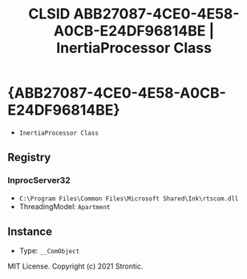 ﻿---
title: "CLSID ABB27087-4CE0-4E58-A0CB-E24DF96814BE | InertiaProcessor Class"
excerpt: What is COM-Object CLSID ABB27087-4CE0-4E58-A0CB-E24DF96814BE?
---

# {ABB27087-4CE0-4E58-A0CB-E24DF96814BE}

* `InertiaProcessor Class`

## Registry


### InprocServer32

* `C:\Program Files\Common Files\Microsoft Shared\Ink\rtscom.dll`
* ThreadingModel: `Apartment`

## Instance

* Type: `__ComObject`

MIT License. Copyright (c) 2021 Strontic.


